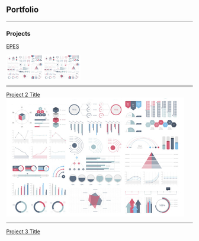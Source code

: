 ## Portfolio

---

### Projects

[EPES](/sample_page)
<p>
<img src="images/dummy_thumbnail.jpg" width="100"/><img src="images/dummy_thumbnail.jpg" width="100"/>
</p>

---
[Project 2 Title](/pdf/sample_presentation.pdf)
<img src="images/dummy_thumbnail.jpg?raw=true"/>

---
[Project 3 Title](http://example.com/)


